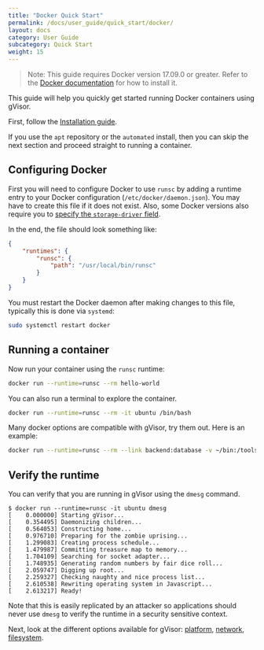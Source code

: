 ```yaml
---
title: "Docker Quick Start"
permalink: /docs/user_guide/quick_start/docker/
layout: docs
category: User Guide
subcategory: Quick Start
weight: 15
---
```


> Note: This guide requires Docker version 17.09.0 or greater. Refer to the
> [Docker documentation][docker] for how to install it.

This guide will help you quickly get started running Docker containers using
gVisor.

First, follow the [Installation guide][install].

If you use the `apt` repository or the `automated` install, then you can skip
the next section and proceed straight to running a container.

## Configuring Docker

First you will need to configure Docker to use `runsc` by adding a runtime
entry to your Docker configuration (`/etc/docker/daemon.json`). You may have to
create this file if it does not exist. Also, some Docker versions also require
you to [specify the `storage-driver` field][storage-driver].

In the end, the file should look something like:

```json
{
    "runtimes": {
        "runsc": {
            "path": "/usr/local/bin/runsc"
        }
    }
}
```

You must restart the Docker daemon after making changes to this file, typically
this is done via `systemd`:

```bash
sudo systemctl restart docker
```

## Running a container

Now run your container using the `runsc` runtime:

```bash
docker run --runtime=runsc --rm hello-world
```

You can also run a terminal to explore the container.

```bash
docker run --runtime=runsc --rm -it ubuntu /bin/bash
```

Many docker options are compatible with gVisor, try them out. Here is an example:

```bash
docker run --runtime=runsc --rm --link backend:database -v ~/bin:/tools:ro -p 8080:80 --cpus=0.5 -it busybox telnet towel.blinkenlights.nl
```

## Verify the runtime

You can verify that you are running in gVisor using the `dmesg` command.

```text
$ docker run --runtime=runsc -it ubuntu dmesg
[    0.000000] Starting gVisor...
[    0.354495] Daemonizing children...
[    0.564053] Constructing home...
[    0.976710] Preparing for the zombie uprising...
[    1.299083] Creating process schedule...
[    1.479987] Committing treasure map to memory...
[    1.704109] Searching for socket adapter...
[    1.748935] Generating random numbers by fair dice roll...
[    2.059747] Digging up root...
[    2.259327] Checking naughty and nice process list...
[    2.610538] Rewriting operating system in Javascript...
[    2.613217] Ready!
```

Note that this is easily replicated by an attacker so applications should never
use `dmesg` to verify the runtime in a security sensitive context.

Next, look at the different options available for gVisor: [platform][platforms],
[network][networking], [filesystem][filesystem].

[docker]: https://docs.docker.com/install/
[storage-driver]: https://docs.docker.com/engine/reference/commandline/dockerd/#daemon-storage-driver
[install]: /docs/user_guide/install/
[filesystem]: /docs/user_guide/filesystem/
[networking]: /docs/user_guide/networking/
[platforms]: /docs/user_guide/platforms/
